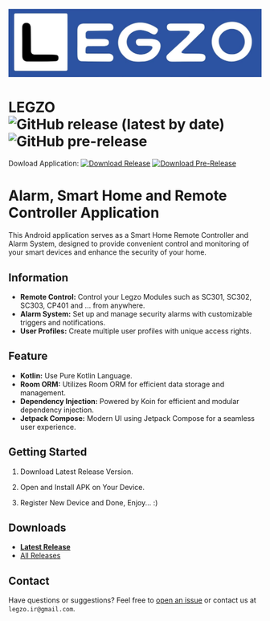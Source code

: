 ![LEGZO Logo](logo.jpg)

# LEGZO ![GitHub release (latest by date)](https://img.shields.io/github/v/release/yusefpasha/LEGZO?label=Latest%20Release) ![GitHub pre-release](https://img.shields.io/github/v/release/yusefpasha/LEGZO?include_prereleases&label=Pre-release)
Dowload Application: 
[![Download Release](https://img.shields.io/badge/Download-Release-brightgreen)](https://github.com/yusefpasha/LEGZO/releases/download/v1/LEGZOv1.apk)
[![Download Pre-Release](https://img.shields.io/badge/Download-Pre--Release-yellow)](https://github.com/yusefpasha/LEGZO/releases/download/v2/LEGZOv2.apk)

# Alarm, Smart Home and Remote Controller Application

This Android application serves as a Smart Home Remote Controller and Alarm System, designed to provide convenient control and monitoring of your smart devices and enhance the security of your home.

## Information

- **Remote Control:** Control your Legzo Modules such as SC301, SC302, SC303, CP401 and ... from anywhere.
- **Alarm System:** Set up and manage security alarms with customizable triggers and notifications.
- **User Profiles:** Create multiple user profiles with unique access rights.

## Feature

- **Kotlin:** Use Pure Kotlin Language.
- **Room ORM:** Utilizes Room ORM for efficient data storage and management.
- **Dependency Injection:** Powered by Koin for efficient and modular dependency injection.
- **Jetpack Compose:** Modern UI using Jetpack Compose for a seamless user experience.

## Getting Started

1. Download Latest Release Version.

2. Open and Install APK on Your Device.

3. Register New Device and Done, Enjoy... :)

## Downloads

- [**Latest Release**](https://github.com/yusefpasha/LEGZO/releases/latest)
- [All Releases](https://github.com/yusefpasha/LEGZO/releases)

## Contact

Have questions or suggestions? Feel free to [open an issue](https://github.com/yusefpasha/LEGZO/issues) or contact us at `legzo.ir@gmail.com`.
